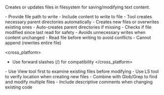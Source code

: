 Creates or updates files in filesystem for saving/modifying text content.

<usage>
- Provide file path to write
- Include content to write to file
- Tool creates necessary parent directories automatically
</usage>

<features>
- Creates new files or overwrites existing ones
- Auto-creates parent directories if missing
- Checks if file modified since last read for safety
- Avoids unnecessary writes when content unchanged
</features>

<limitations>
- Read file before writing to avoid conflicts
- Cannot append (rewrites entire file)
</limitations>

<cross_platform>
- Use forward slashes (/) for compatibility
</cross_platform>

<tips>
- Use View tool first to examine existing files before modifying
- Use LS tool to verify location when creating new files
- Combine with Glob/Grep to find and modify multiple files
- Include descriptive comments when changing existing code
</tips>
